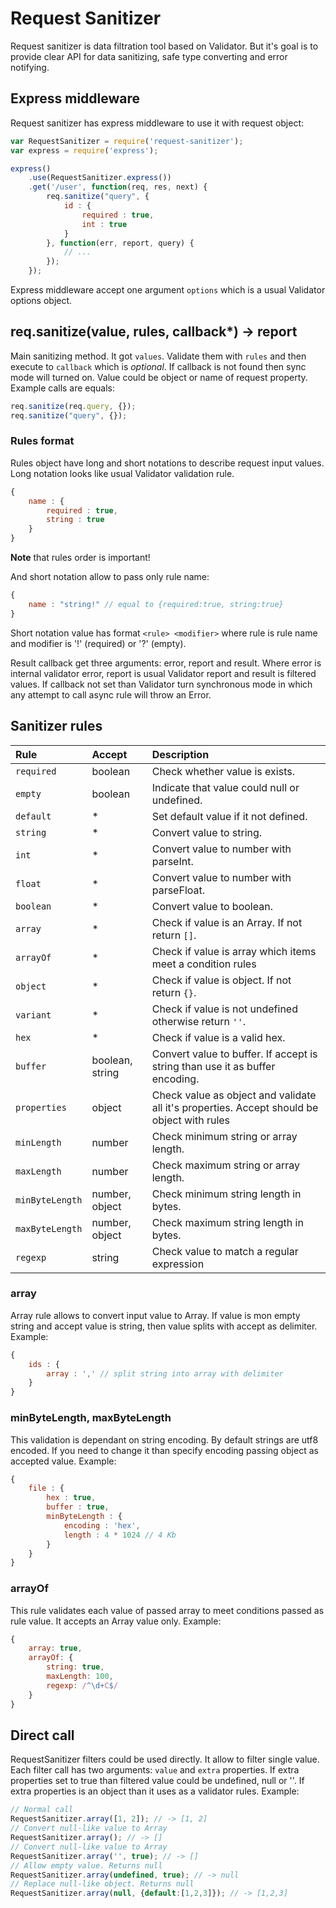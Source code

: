 # Request Sanitizer

Request sanitizer is data filtration tool based on Validator. But it's goal is to provide clear API for data sanitizing,
safe type converting and error notifying.

## Express middleware

Request sanitizer has express middleware to use it with request object:

```javascript
var RequestSanitizer = require('request-sanitizer');
var express = require('express');

express()
    .use(RequestSanitizer.express())
    .get('/user', function(req, res, next) {
        req.sanitize("query", {
            id : {
                required : true,
                int : true
            }
        }, function(err, report, query) {
            // ...
        });
    });
```

Express middleware accept one argument `options` which is a usual Validator options object.

## req.sanitize(value, rules, callback*) -> report

Main sanitizing method. It got `values`. Validate them with `rules` and then execute to `callback` which is _optional_. If
callback is not found then sync mode will turned on. Value could be object or name of request property. Example calls are
equals:

```javascript
req.sanitize(req.query, {});
req.sanitize("query", {});
```

### Rules format
Rules object have long and short notations to describe request input values. Long notation looks like usual Validator
validation rule.

```javascript
{
    name : {
        required : true,
        string : true
    }
}
```

__Note__ that rules order is important!

And short notation allow to pass only rule name:
```javascript
{
    name : "string!" // equal to {required:true, string:true}
}
```

Short notation value has format `<rule> <modifier>` where rule is rule name and modifier is '!' (required) or '?' (empty).

Result callback get three arguments: error, report and result. Where error is internal validator error, report is usual
Validator report and result is filtered values. If callback not set than Validator turn synchronous mode in which any
attempt to call async rule will throw an Error. 

## Sanitizer rules

| Rule         | Accept  | Description |
|:-------------|:--------|:------------------------|
| `required`   | boolean | Check whether value is exists.   |
| `empty`      | boolean | Indicate that value could null or undefined.    |
| `default`    | *       | Set default value if it not defined.    |
| `string`     | *       | Convert value to string. |
| `int`        | *       | Convert value to number with parseInt.    |
| `float`      | *       | Convert value to number with parseFloat.    |
| `boolean`    | *       | Convert value to boolean. |
| `array`      | *       | Check if value is an Array. If not return `[]`.   |
| `arrayOf`    | *       | Check if value is array which items meet a condition rules |
| `object`     | *       | Check if value is object. If not return `{}`. |
| `variant`    | *       | Check if value is not undefined otherwise return `''`.    |
| `hex`        | *       | Check if value is a valid hex.    |
| `buffer`     | boolean, string | Convert value to buffer. If accept is string than use it as buffer encoding.     |
| `properties` | object | Check value as object and validate all it's properties. Accept should be object with rules   |
| `minLength`  | number | Check minimum string or array length.   |
| `maxLength`  | number | Check maximum string or array length.   |
| `minByteLength` | number, object | Check minimum string length in bytes.   |
| `maxByteLength` | number, object | Check maximum string length in bytes.   |
| `regexp` | string | Check value to match a regular expression |

### array

Array rule allows to convert input value to Array. If value is mon empty string and accept value is string, then value
splits with accept as delimiter. Example:
```javascript
{
    ids : {
        array : ',' // split string into array with delimiter
    }
}
```

### minByteLength, maxByteLength

This validation is dependant on string encoding. By default strings are utf8 encoded. If you need to change it than
specify encoding passing object as accepted value. Example:
```javascript
{
    file : {
        hex : true,
        buffer : true,
        minByteLength : {
            encoding : 'hex',
            length : 4 * 1024 // 4 Kb
        }
    }
}
```

### arrayOf

This rule validates each value of passed array to meet conditions passed as rule value. It accepts an Array value only. Example:
```javascript
{
    array: true,
    arrayOf: {
        string: true,
        maxLength: 100,
        regexp: /^\d+C$/
    }
}
```

## Direct call

RequestSanitizer filters could be used directly. It allow to filter single value. Each filter call has two arguments:
`value` and `extra` properties. If extra properties set to true than filtered value could be undefined, null or ''. If
 extra properties is an object than it uses as a validator rules. Example:

```javascript
// Normal call
RequestSanitizer.array([1, 2]); // -> [1, 2]
// Convert null-like value to Array
RequestSanitizer.array(); // -> []
// Convert null-like value to Array
RequestSanitizer.array('', true); // -> []
// Allow empty value. Returns null
RequestSanitizer.array(undefined, true); // -> null
// Replace null-like object. Returns null
RequestSanitizer.array(null, {default:[1,2,3]}); // -> [1,2,3]
```


